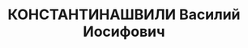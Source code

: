 ---
title: КОНСТАНТИНАШВИЛИ Василий Иосифович
description: "Род. в 1898, Адигенский р-н, с. Абастумани, грузин. Род занятий: до\
  \ ареста старший специалист Хашурского лесхоза. По профессии лесовод. \n  Осужден\
  \ Тройкой при НКВД ГССР .10.11.1937. Мера наказания: расстрел с конфискацией личного\
  \ имущества. Дата расстрела: 12.11.1937"
---